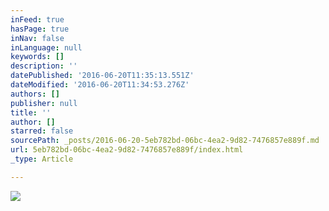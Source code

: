 ```yaml
---
inFeed: true
hasPage: true
inNav: false
inLanguage: null
keywords: []
description: ''
datePublished: '2016-06-20T11:35:13.551Z'
dateModified: '2016-06-20T11:34:53.276Z'
authors: []
publisher: null
title: ''
author: []
starred: false
sourcePath: _posts/2016-06-20-5eb782bd-06bc-4ea2-9d82-7476857e889f.md
url: 5eb782bd-06bc-4ea2-9d82-7476857e889f/index.html
_type: Article

---
```

![](https://the-grid-user-content.s3-us-west-2.amazonaws.com/3a5e76d4-bcf0-47d3-a1f1-59a83bb3ee51.jpg)